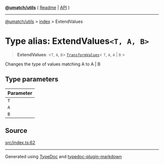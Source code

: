 [**@umatch/utils**](../../README.md) ( [Readme](../../README.md) \| [API](../../API.md) )

---

[@umatch/utils](../../API.md) > [index](../README.md) > ExtendValues

# Type alias: ExtendValues`<T, A, B>`

> **ExtendValues**: \<`T`, `A`, `B`\> [`TransformValues`](type-alias.TransformValues.md)\< `T`, `A`, `A` \| `B` \>

Changes the type of values matching A to A | B

## Type parameters

| Parameter |
| :-------- |
| `T`       |
| `A`       |
| `B`       |

## Source

[src/index.ts:62](https://github.com/umatch-oficial/utils/blob/00cf87f/src/index.ts#L62)

---

Generated using [TypeDoc](https://typedoc.org/) and [typedoc-plugin-markdown](https://www.npmjs.com/package/typedoc-plugin-markdown)
